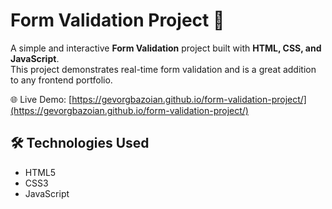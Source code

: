 # Form Validation Project 📝

A simple and interactive **Form Validation** project built with **HTML, CSS, and JavaScript**.  
This project demonstrates real-time form validation and is a great addition to any frontend portfolio.

🌐 Live Demo: [https://gevorgbazoian.github.io/form-validation-project/](https://gevorgbazoian.github.io/form-validation-project/)

## 🛠 Technologies Used

- HTML5
- CSS3
- JavaScript

